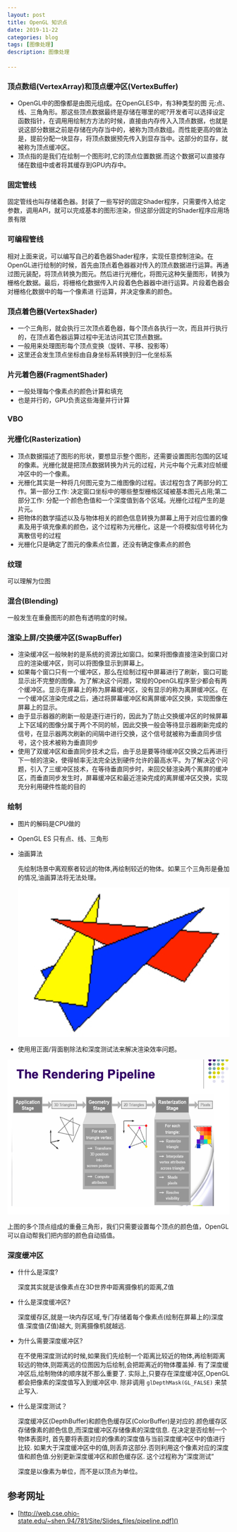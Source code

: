 ```yaml
---
layout: post
title: OpenGL 知识点
date: 2019-11-22
categories: blog
tags: [图像处理]
description: 图像处理

---
```


### 顶点数组(VertexArray)和顶点缓冲区(VertexBuffer)

* OpenGL中的图像都是由图元组成。在OpenGLES中，有3种类型的图 元:点、线、三⻆角形。那这些顶点数据最终是存储在哪⾥的呢?开发者可以选择设定函数指针，在调⽤用绘制⽅方法的时候，直接由内存传⼊入顶点数据，也就是说这部分数据之前是存储在内存当中的，被称为顶点数组。⽽性能更高的做法是，提前分配一块显存，将顶点数据预先传⼊到显存当中。这部分的显存，就被称为顶点缓冲区。
* 顶点指的是我们在绘制一个图形时,它的顶点位置数据.而这个数据可以直接存储在数组中或者将其缓存到GPU内存中。

### 固定管线

固定管线也叫存储着色器。封装了一些写好的固定Shader程序，只需要传入给定参数，调用API，就可以完成基本的图形渲染，但这部分固定的Shader程序应用场景有限

### 可编程管线

相对上面来说，可以编写自己的着色器Shader程序，实现任意控制渲染。在OpenGL进行绘制的时候，首先由顶点着色器器对传⼊的顶点数据进行运算。再通过图元装配，将顶点转换为图元。然后进行光栅化，将图元这种⽮量图形，转换为栅格化数据。最后，将栅格化数据传入片段着⾊色器器中进行运算。片段着色器会对栅格化数据中的每一个像素进 行运算，并决定像素的颜⾊。


### 顶点着色器(VertexShader)

* 一个三角形，就会执行三次顶点着色器，每个顶点各执行一次，而且并行执行的，在顶点着色器运算过程中无法访问其它顶点数据。
* 一般用来处理图形每个顶点变换（旋转、平移、投影等）
* 这里还会发生顶点坐标由自身坐标系转换到归一化坐标系

### 片元着色器(FragmentShader)

* 一般处理每个像素点的颜色计算和填充
* 也是并行的，GPU负责这些海量并行计算


### VBO


### 光栅化(Rasterization)

* 顶点数据描述了图形的形状，要想显示整个图形，还需要设置图形包围的区域的像素。光栅化就是把顶点数据转换为片元的过程，片元中每个元素对应帧缓冲区中的一个像素。
* 光栅化其实是一种将⼏何图元变为二维图像的过程。该过程包含了两部分的工作。第⼀部分⼯作: 决定窗⼝坐标中的哪些整型栅格区域被基本图元占用;第二部分工作: 分配⼀个颜⾊色值和⼀个深度值到各个区域。光栅化过程产生的是⽚元。
* 把物体的数学描述以及与物体相关的颜色信息转换为屏幕上⽤于对应位置的像素及用于填充像素的颜色，这个过程称为光栅化，这是一个将模拟信号转化为离散信号的过程
* 光栅化只是确定了图元的像素点位置，还没有确定像素点的颜色

### 纹理

可以理解为位图

### 混合(Blending)

一般发生在重叠图形的颜色有透明度的时候。

### 渲染上屏/交换缓冲区(SwapBuffer)

* 渲染缓冲区⼀般映射的是系统的资源比如窗口。如果将图像直接渲染到窗口对应的渲染缓冲区，则可以将图像显示到屏幕上。
* 如果每个窗⼝只有一个缓冲区，那么在绘制过程中屏幕进⾏了刷新，窗⼝可能显示出不完整的图像。为了解决这个问题，常规的OpenGL程序⾄少都会有两个缓冲区。显示在屏幕上的称为屏幕缓冲区，没有显示的称为离屏缓冲区。在一个缓冲区渲染完成之后，通过将屏幕缓冲区和离屏缓冲区交换，实现图像在屏幕上的显示。
* 由于显示器器的刷新一般是逐行进行的，因此为了防⽌交换缓冲区的时候屏幕上下区域的图像分属于两个不同的帧，因此交换一般会等待显示器刷新完成的信号，在显示器两次刷新的间隔中进行交换，这个信号就被称为垂直同步信号，这个技术被称为垂直同步
* 使⽤了双缓冲区和垂直同步技术之后，由于总是要等待缓冲区交换之后再进⾏下⼀帧的渲染，使得帧率无法完全达到硬件允许的最高⽔平。为了解决这个问题，引⼊了三缓冲区技术，在等待垂直同步时，来回交替渲染两个离屏的缓冲区，⽽垂直同步发⽣时，屏幕缓冲区和最近渲染完成的离屏缓冲区交换，实现充分利⽤硬件性能的目的

### 绘制

* 图片的解码是CPU做的
* OpenGL ES 只有点、线、三角形
* 油画算法

    先绘制场景中离观察者较远的物体,再绘制较近的物体。如果三个三角形是叠加的情况,油画算法将无法处理。

    <div align = center>

    ![](/assets/images/2019/11-22-1.png)

    </div>
* 使⽤用正面/背面剔除法和深度测试法来解决渲染效率问题。

<div align = center>

![](/assets/images/2019/11-23-rendering-pipeline.png)

</div>

上图的多个顶点组成的重叠三角形，我们只需要设置每个顶点的颜色值，OpenGL可以自动帮我们把内部的颜色自动插值。


### 深度缓冲区

* 什什么是深度? 
    
    深度其实就是该像素点在3D世界中距离摄像机的距离,Z值

* 什么是深度缓冲区? 

    深度缓存区,就是一块内存区域,专⻔存储着每个像素点(绘制在屏幕上的)深度值.深度值(Z值)越⼤, 则离摄像机就越远.

* 为什么需要深度缓冲区? 

    在不使用深度测试的时候,如果我们先绘制⼀个距离⽐较近的物体,再绘制距离较远的物体,则距离远的位图因为后绘制,会把距离近的物体覆盖掉. 有了深度缓冲区后,绘制物体的顺序就不那么重要了. 实际上,只要存在深度缓冲区,OpenGL 都会把像素的深度值写⼊到缓冲区中. 除非调⽤ `glDepthMask(GL_FALSE)` 来禁止写⼊.

* 什么是深度测试？

    深度缓冲区(DepthBuffer)和颜⾊色缓存区(ColorBuffer)是对应的.颜⾊缓存区存储像素的颜⾊信息,⽽深度缓冲区存储像素的深度信息. 在决定是否绘制⼀个物体表⾯时, 首先要将表⾯对应的像素的深度值与当前深度缓冲区中的值进⾏⽐较. 如果大于深度缓冲区中的值,则丢弃这部分.否则利⽤这个像素对应的深度值和颜⾊值.分别更新深度缓冲区和颜⾊缓存区. 这个过程称为”深度测试”

    深度是以像素为单位，而不是以顶点为单位。

## 参考网址

* [http://web.cse.ohio-state.edu/~shen.94/781/Site/Slides_files/pipeline.pdf]()